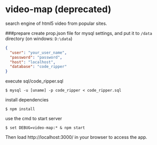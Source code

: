 # video-map (deprecated)
search engine of html5 video from popular sites.

###prepare
create prop.json file for mysql settings, and put it to `/data` directory (on windows: `D:\data`)
```json
{
  "user": "your_user_name",
  "password": "password",
  "host": "localhost",
  "database": "code_ripper"
}
```
execute sql/code_ripper.sql
```shell
$ mysql -u [uname] -p code_ripper < code_ripper.sql
```
install dependencies
```shell
$ npm install
```
use the cmd to start server
```shell
$ set DEBUG=video-map:* & npm start
```
Then load http://localhost:3000/ in your browser to access the app.
